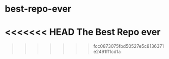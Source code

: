 # best-repo-ever

<<<<<<< HEAD
The Best Repo ever
=======
>>>>>>> fcc0873075fbd50527e5c8136371e2491ff1cd1a
